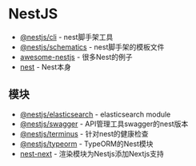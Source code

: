 # NestJS

- [@nestjs/cli](https://www.npmjs.com/package/@nestjs/cli) - nest脚手架工具
- [@nestjs/schematics](https://www.npmjs.com/package/@nestjs/schematics) - nest脚手架的模板文件
- [awesome-nestjs](https://github.com/juliandavidmr/awesome-nestjs) - 很多Nest的例子
- [nest](https://github.com/nestjs/nest) - Nest本身

## 模块

- [@nestjs/elasticsearch](https://github.com/nestjs/elasticsearch) - elasticsearch module
- [@nestjs/swagger](https://www.npmjs.com/package/@nestjs/swagger) - API管理工具swagger的nest版本
- [@nestjs/terminus](https://www.npmjs.com/package/@nestjs/terminus) - 针对nest的健康检查
- [@nestjs/typeorm](https://www.npmjs.com/package/@nestjs/typeorm) - TypeORM的Nest模块
- [nest-next](https://github.com/kyle-mccarthy/nest-next) - 渲染模块为Nestjs添加Nextjs支持